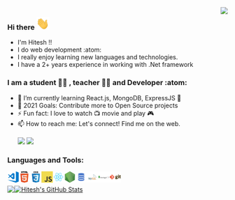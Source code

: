 
<img align='right' src="https://images.squarespace-cdn.com/content/v1/5769fc401b631bab1addb2ab/1541580611624-TE64QGKRJG8SWAIUS7NS/ke17ZwdGBToddI8pDm48kPoswlzjSVMM-SxOp7CV59BZw-zPPgdn4jUwVcJE1ZvWQUxwkmyExglNqGp0IvTJZamWLI2zvYWH8K3-s_4yszcp2ryTI0HqTOaaUohrI8PI6FXy8c9PWtBlqAVlUS5izpdcIXDZqDYvprRqZ29Pw0o/coding-freak.gif?format=400w" />

### Hi there <img src="https://raw.githubusercontent.com/ABSphreak/ABSphreak/master/gifs/Hi.gif" width="30px">  
<ul>
  <li>I'm Hitesh !! </li>
  <li>I do web development :atom:</li>
  <li>I really enjoy learning new languages and technologies. </li>
  <li>I have a 2+ years experience in working with .Net framework</li>
</ul>
<!--<p align="center">
  <b><i>Let's connect! Find me on the web.</i></b>-->

### I am a student :student: , teacher :man_teacher: and Developer :atom:

- 🌱 I’m currently learning  React.js, MongoDB, ExpressJS 🎯
- 🥅 2021 Goals: Contribute more to Open Source projects
- ⚡ Fun fact: I love to watch  :tv: movie and play :video_game:
- 📫 How to reach me: Let's connect! Find me on the web.
<br/><br/>
[<img height="30" src="https://img.shields.io/badge/linkedin-blue.svg?&style=for-the-badge&logo=linkedin&logoColor=white" />](https://www.linkedin.com/in/hitesh-bhavsar-096)
<a href="mailto:hitesh11oct@gmail.com" style="text-decoration:none"><img height="30" src = "https://img.shields.io/badge/gmail-c14438?&style=for-the-badge&logo=gmail&logoColor=white"></a>
<!--<p align="center"> </p>-->
### Languages and Tools:

<img align="left" alt="Visual Studio Code" width="26px" src="https://raw.githubusercontent.com/github/explore/80688e429a7d4ef2fca1e82350fe8e3517d3494d/topics/visual-studio-code/visual-studio-code.png" />
<img align="left" alt="HTML5" width="26px" src="https://raw.githubusercontent.com/github/explore/80688e429a7d4ef2fca1e82350fe8e3517d3494d/topics/html/html.png" />
<img align="left" alt="CSS3" width="26px" src="https://raw.githubusercontent.com/github/explore/80688e429a7d4ef2fca1e82350fe8e3517d3494d/topics/css/css.png" />
<img align="left" alt="JavaScript" width="26px" src="https://raw.githubusercontent.com/github/explore/80688e429a7d4ef2fca1e82350fe8e3517d3494d/topics/javascript/javascript.png" />
<img align="left" alt="React" width="26px" src="https://raw.githubusercontent.com/github/explore/80688e429a7d4ef2fca1e82350fe8e3517d3494d/topics/react/react.png" />
<img align="left" alt="Node.js" width="26px" src="https://raw.githubusercontent.com/github/explore/80688e429a7d4ef2fca1e82350fe8e3517d3494d/topics/nodejs/nodejs.png" />
<img align="left" alt="SQL" width="26px" src="https://raw.githubusercontent.com/github/explore/80688e429a7d4ef2fca1e82350fe8e3517d3494d/topics/sql/sql.png" />
<img align="left" alt="MySQL" width="26px" src="https://raw.githubusercontent.com/github/explore/80688e429a7d4ef2fca1e82350fe8e3517d3494d/topics/mysql/mysql.png" />
<img align="left" alt="MongoDB" width="26px" src="https://raw.githubusercontent.com/github/explore/80688e429a7d4ef2fca1e82350fe8e3517d3494d/topics/mongodb/mongodb.png" />
<img align="left" alt="Git" width="26px" src="https://raw.githubusercontent.com/github/explore/80688e429a7d4ef2fca1e82350fe8e3517d3494d/topics/git/git.png" />

<!--
**hiteshbhavsar/hiteshbhavsar** is a ✨ _special_ ✨ repository because its `README.md` (this file) appears on your GitHub profile.

Here are some ideas to get you started:

- 🔭 I’m currently working on ...
- 🌱 I’m currently learning ...
- 👯 I’m looking to collaborate on ...
- 🤔 I’m looking for help with ...
- 💬 Ask me about ...
- 📫 How to reach me: ...
- 😄 Pronouns: ...
- ⚡ Fun fact: ...
-->

&nbsp;

<!--<details>
  <summary>:zap: GitHub Stats</summary>

 <!-- <img align="left" alt="Hitesh's GitHub Stats" src="https://github-readme-stats.codestackr.vercel.app/api?username=hiteshbhavsar&show_icons=true&hide_border=true" /> -->

<!--</details
-->
<p style="display:flex">
<a href="https://github.com/hiteshbhavsar">
  <img align="center" src="https://github-readme-stats.vercel.app/api/top-langs/?username=hiteshbhavsar&hide=css,html&layout=compact" />
</a>
<a href="https://github.com/hiteshbhavsar">
  <img align="center" alt="Hitesh's GitHub Stats" src="https://github-readme-stats.codestackr.vercel.app/api?username=hiteshbhavsar&show_icons=true&hide_border=false" />
  <!--<img align="center" src="https://github-readme-stats.vercel.app/api?username=hiteshbhavsar&show_icons=true&hide=issues,contribs" /> -->
</a>
</p>
